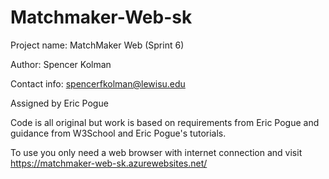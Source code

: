# Matchmaker-Web-sk
Project name: MatchMaker Web (Sprint 6)

Author: Spencer Kolman

Contact info: spencerfkolman@lewisu.edu

Assigned by Eric Pogue

Code is all original but work is based on requirements from Eric Pogue and guidance from W3School and Eric Pogue's tutorials. 

To use you only need a web browser with internet connection and visit https://matchmaker-web-sk.azurewebsites.net/
